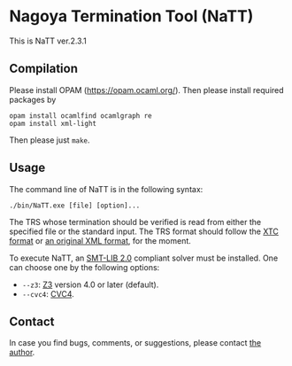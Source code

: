 Nagoya Termination Tool (NaTT)
=============================================

This is NaTT ver.2.3.1

## Compilation ##

Please install OPAM (https://opam.ocaml.org/). Then please install required packages by
```
opam install ocamlfind ocamlgraph re
opam install xml-light
```
Then please just `make`.

## Usage ##

The command line of NaTT is in the following syntax:
```
./bin/NaTT.exe [file] [option]...
```
The TRS whose termination should be verified is read from either the specified file or the standard input.
The TRS format should follow the [XTC format](https://github.com/TermCOMP/TPDB/blob/master/xml/xtc.xsd) or [an original XML format](format.html), for the moment.

To execute NaTT, an [SMT-LIB 2.0](http://smtlib.org) compliant solver must be installed. One can choose one by the following options:
* `--z3`: [Z3](https://github.com/Z3Prover/z3) version 4.0 or later (default).
* `--cvc4`: [CVC4](https://cvc4.github.io/).

## Contact ##
In case you find bugs, comments, or suggestions, please contact [the author](https://akihisayamada.github.io/).
